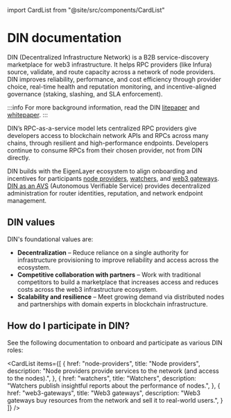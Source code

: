 import CardList from "@site/src/components/CardList"

# DIN documentation

DIN (Decentralized Infrastructure Network) is a B2B service-discovery marketplace for web3 infrastructure.
It helps RPC providers (like Infura) source, validate, and route capacity across a network of node
providers. DIN improves reliability, performance, and cost efficiency through provider choice, real-time health and reputation monitoring, and incentive-aligned governance (staking, slashing, and SLA enforcement).

:::info
For more background information, read the DIN [litepaper](https://drive.google.com/file/d/17t7tLbpyafvVv8UPSrjtaO68zgxOzXXa/view) and [whitepaper](https://drive.google.com/file/d/1hCHmcXMN6YpmGQkdxSTuZb6Ne_EaehJt/view).
:::

DIN’s RPC-as-a-service model lets centralized RPC providers give developers access to
blockchain network APIs and RPCs across many chains, through resilient and high-performance endpoints. Developers continue to consume RPCs from their chosen provider, not from DIN directly.

DIN builds with the EigenLayer ecosystem to align onboarding and incentives for participants
[node providers](node-providers/index.md), [watchers](watchers/index.md), and [web3 gateways](web3-gateways/index.md).
[DIN as an AVS](avs/index.md) (Autonomous Verifiable Service) provides decentralized administration for router identities, reputation, and network endpoint management.

## DIN values

DIN's foundational values are:

- **Decentralization** – Reduce reliance on a single authority for infrastructure provisioning to
    improve reliability and access across the ecosystem.
- **Competitive collaboration with partners** – Work with traditional competitors to build a marketplace
    that increases access and reduces costs across the web3 infrastructure ecosystem.
- **Scalability and resilience** – Meet growing demand via distributed nodes and partnerships with
    domain experts in blockchain infrastructure.

## How do I participate in DIN?

See the following documentation to onboard and participate as various DIN roles:

<CardList
  items={[
    {
      href: "node-providers",
      title: "Node providers",
      description: "Node providers provide services to the network (and access to the nodes).",
    },
    {
      href: "watchers",
      title: "Watchers",
      description: "Watchers publish insightful reports about the performance of nodes.",
    },
    {
      href: "web3-gateways",
      title: "Web3 gateways",
      description: "Web3 gateways buy resources from the network and sell it to real-world users.",
    }
  ]}
/>
